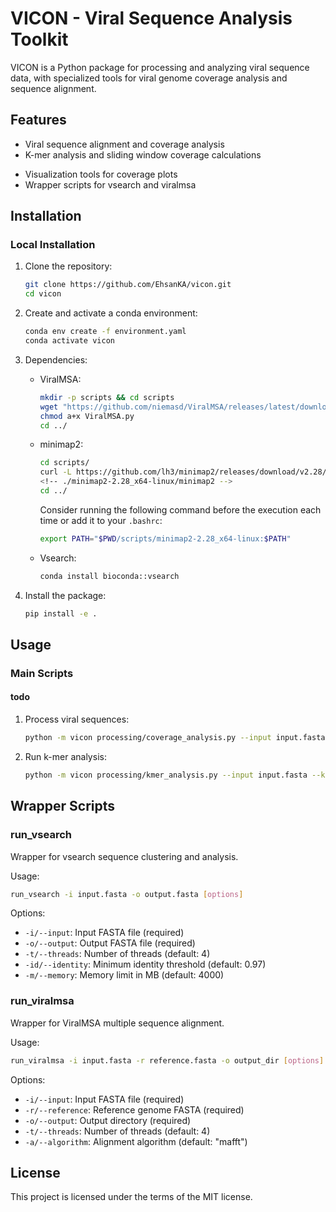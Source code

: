 # VICON - Viral Sequence Analysis Toolkit

VICON is a Python package for processing and analyzing viral sequence data, with specialized tools for viral genome coverage analysis and sequence alignment.

## Features

- Viral sequence alignment and coverage analysis
- K-mer analysis and sliding window coverage calculations
<!-- - Support for segmented viral genomes (rotavirus, influenza, etc.) -->
- Visualization tools for coverage plots
- Wrapper scripts for vsearch and viralmsa
<!-- - Support for multiple input formats (FASTA, WIG) -->

## Installation

### Local Installation

1. Clone the repository:
   ```bash
   git clone https://github.com/EhsanKA/vicon.git
   cd vicon
   ```

2. Create and activate a conda environment:
   ```bash
   conda env create -f environment.yaml
   conda activate vicon
   ```

3. Dependencies:
   - ViralMSA:
      ```bash
      mkdir -p scripts && cd scripts
      wget "https://github.com/niemasd/ViralMSA/releases/latest/download/ViralMSA.py"
      chmod a+x ViralMSA.py
      cd ../
      ```
   - minimap2:
      ```bash
      cd scripts/
      curl -L https://github.com/lh3/minimap2/releases/download/v2.28/minimap2-2.28_x64-linux.tar.bz2 | tar -jxvf -
      <!-- ./minimap2-2.28_x64-linux/minimap2 -->
      cd ../
      ```
      Consider running the following command before the execution each time or add it to your `.bashrc`:
      ```bash
      export PATH="$PWD/scripts/minimap2-2.28_x64-linux:$PATH"
      ```
   - Vsearch:
      ```bash
      conda install bioconda::vsearch
      ```

3. Install the package:
   ```bash
   pip install -e .
   ```

## Usage

### Main Scripts
#### todo 
1. Process viral sequences:
   ```bash
   python -m vicon processing/coverage_analysis.py --input input.fasta
   ```

2. Run k-mer analysis:
   ```bash
   python -m vicon processing/kmer_analysis.py --input input.fasta --kmer 21
   ```

## Wrapper Scripts

### run_vsearch
Wrapper for vsearch sequence clustering and analysis.

Usage:
```bash
run_vsearch -i input.fasta -o output.fasta [options]
```

Options:
- `-i/--input`: Input FASTA file (required)
- `-o/--output`: Output FASTA file (required)
- `-t/--threads`: Number of threads (default: 4)
- `-id/--identity`: Minimum identity threshold (default: 0.97)
- `-m/--memory`: Memory limit in MB (default: 4000)

### run_viralmsa
Wrapper for ViralMSA multiple sequence alignment.

Usage:
```bash
run_viralmsa -i input.fasta -r reference.fasta -o output_dir [options]
```

Options:
- `-i/--input`: Input FASTA file (required)
- `-r/--reference`: Reference genome FASTA (required)
- `-o/--output`: Output directory (required)
- `-t/--threads`: Number of threads (default: 4)
- `-a/--algorithm`: Alignment algorithm (default: "mafft")

## License
This project is licensed under the terms of the MIT license.
